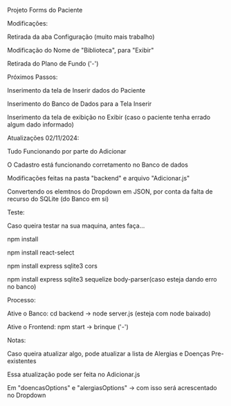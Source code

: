 Projeto Forms do Paciente

Modificações: 

Retirada da aba Configuração (muito mais trabalho)

Modificação do Nome de "Biblioteca", para "Exibir"

Retirada do Plano de Fundo ('-')

Próximos Passos:

Inserimento da tela de Inserir dados do Paciente

Inserimento do Banco de Dados para a Tela Inserir

Inserimento da tela de exibição no Exibir (caso o paciente tenha errado algum dado informado)

Atualizações 02/11/2024:

Tudo Funcionando por parte do Adicionar

O Cadastro está funcionando corretamento no Banco de dados

Modificações feitas na pasta "backend" e arquivo "Adicionar.js"

Convertendo os elemtnos do Dropdown em JSON, por conta da falta de recurso do SQLite (do Banco em si)

Teste:

Caso queira testar na sua maquina, antes faça...

npm install

npm install react-select

npm install express sqlite3 cors

npm install express sqlite3 sequelize body-parser(caso esteja dando erro no banco)

Processo:

Ative o Banco: cd backend -> node server.js (esteja com node baixado)

Ative o Frontend: npm start -> brinque ('-')

Notas:

Caso queira atualizar algo, pode atualizar a lista de Alergias e Doenças Pre-existentes

Essa atualização pode ser feita no Adicionar.js

Em "doencasOptions" e "alergiasOptions" -> com isso será acrescentado no Dropdown